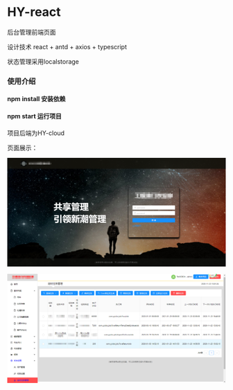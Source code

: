 # HY-react

后台管理前端页面

设计技术 react + antd + axios + typescript 

状态管理采用localstorage

### 使用介绍

#### npm install 安装依赖

#### npm start 运行项目

项目后端为HY-cloud       

页面展示：

![](https://github.com/stevenhoukai/HY-react/blob/main/images/2.png)

![](https://github.com/stevenhoukai/HY-react/blob/main/images/1.png)

